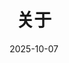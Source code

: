 ---
title: "关于"
description: 听说你想要了解我？
date: '2025-10-07'
aliases:
  - about-us
  - about-hugo
  - contact
license: CC BY-NC-ND
lastmod: '2025-10-07'
menu:
    main: 
        weight: -90
        params:
            icon: user
---
